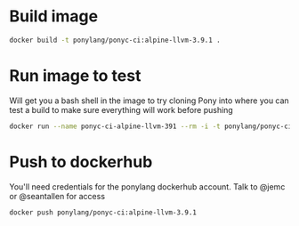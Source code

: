# Build image

```bash
docker build -t ponylang/ponyc-ci:alpine-llvm-3.9.1 .
```

# Run image to test

Will get you a bash shell in the image to try cloning Pony into where you can test a build to make sure everything will work before pushing

```bash
docker run --name ponyc-ci-alpine-llvm-391 --rm -i -t ponylang/ponyc-ci:alpine-llvm-3.9.1 bash
```

# Push to dockerhub

You'll need credentials for the ponylang dockerhub account. Talk to @jemc or @seantallen for access

```bash
docker push ponylang/ponyc-ci:alpine-llvm-3.9.1
```
